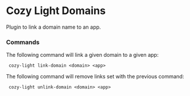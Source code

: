 # Cozy Light Domains

Plugin to link a domain name to an app.

### Commands

The following command will link a given domain to a given app:

     cozy-light link-domain <domain> <app>

The following command will remove links set with the previous command:

     cozy-light unlink-domain <domain> <app>
